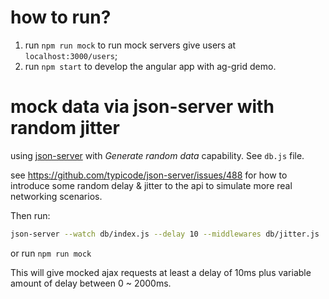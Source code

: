 # how to run?

1. run `npm run mock` to run mock servers give users at `localhost:3000/users`;
2. run `npm start` to develop the angular app with ag-grid demo.

# mock data via json-server with random jitter

using [json-server](https://www.npmjs.com/package/json-server) with *Generate random data* capability. See `db.js` file.

see https://github.com/typicode/json-server/issues/488 for how to introduce some random delay & jitter to the api to simulate more real networking scenarios.

Then run:

```bash
json-server --watch db/index.js --delay 10 --middlewares db/jitter.js
```

or run `npm run mock`

This will give mocked ajax requests at least a delay of 10ms plus variable amount of delay between 0 ~ 2000ms.
